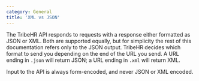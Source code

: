 ```yaml
---
category: General
title: 'XML vs JSON'
---
```


The TribeHR API responds to requests with a response either formatted as JSON or XML. Both are supported
equally, but for simplicity the rest of this documentation refers only to the JSON output. TribeHR decides
which format to send you depending on the end of the URL you send. A URL ending in `.json` will return
JSON; a URL ending in `.xml` will return XML.

Input to the API is always form-encoded, and never JSON or XML encoded.